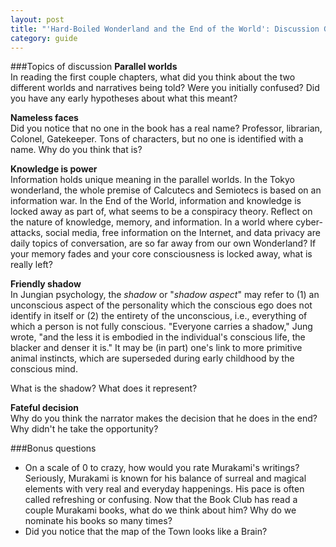 ```yaml
---
layout: post
title: "'Hard-Boiled Wonderland and the End of the World': Discussion Guide"
category: guide
---
```


###Topics of discussion
**Parallel worlds**  
In reading the first couple chapters, what did you think about the two different worlds and narratives being told? Were you initially confused? Did you have any early hypotheses about what this meant?

**Nameless faces**  
Did you notice that no one in the book has a real name? Professor, librarian, Colonel, Gatekeeper. Tons of characters, but no one is identified with a name. Why do you think that is?

**Knowledge is power**  
Information holds unique meaning in the parallel worlds. In the Tokyo wonderland, the whole premise of Calcutecs and Semiotecs is based on an information war. In the End of the World, information and knowledge is locked away as part of, what seems to be a conspiracy theory. Reflect on the nature of knowledge, memory, and information. In a world where cyber-attacks, social media, free information on the Internet, and data privacy are daily topics of conversation, are so far away from our own Wonderland? If your memory fades and your core consciousness is locked away, what is really left?

**Friendly shadow**  
In Jungian psychology, the *shadow* or "*shadow aspect*" may refer to (1) an unconscious aspect of the personality which the conscious ego does not identify in itself or (2) the entirety of the unconscious, i.e., everything of which a person is not fully conscious. "Everyone carries a shadow," Jung wrote, "and the less it is embodied in the individual's conscious life, the blacker and denser it is." It may be (in part) one's link to more primitive animal instincts, which are superseded during early childhood by the conscious mind.

What is the shadow? What does it represent?

**Fateful decision**  
Why do you think the narrator makes the decision that he does in the end? Why didn't he take the opportunity?

###Bonus questions
* On a scale of 0 to crazy, how would you rate Murakami's writings? Seriously, Murakami is known for his balance of surreal and magical elements with very real and everyday happenings. His pace is often called refreshing or confusing. Now that the Book Club has read a couple Murakami books, what do we think about him? Why do we nominate his books so many times?
* Did you notice that the map of the Town looks like a Brain?
